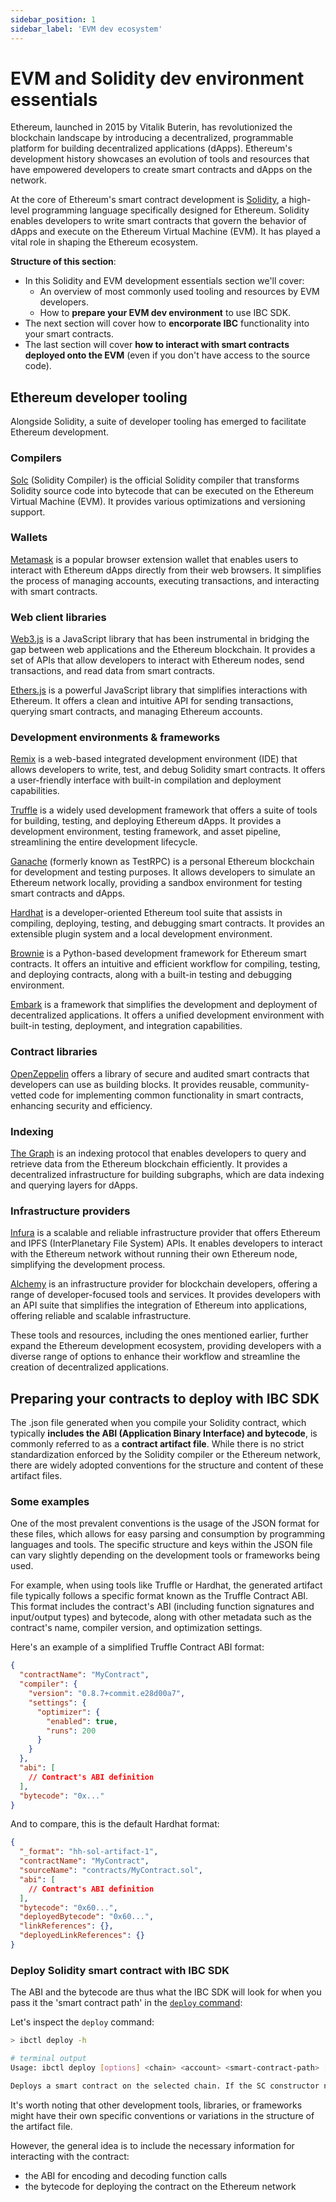 ```yaml
---
sidebar_position: 1
sidebar_label: 'EVM dev ecosystem'
---
```


# EVM and Solidity dev environment essentials

Ethereum, launched in 2015 by Vitalik Buterin, has revolutionized the blockchain landscape by introducing a decentralized, programmable platform for building decentralized applications (dApps). Ethereum's development history showcases an evolution of tools and resources that have empowered developers to create smart contracts and dApps on the network.

At the core of Ethereum's smart contract development is [Solidity](https://soliditylang.org/), a high-level programming language specifically designed for Ethereum. Solidity enables developers to write smart contracts that govern the behavior of dApps and execute on the Ethereum Virtual Machine (EVM). It has played a vital role in shaping the Ethereum ecosystem.

**Structure of this section**:

- In this Solidity and EVM development essentials section we'll cover:
  - An overview of most commonly used tooling and resources by EVM developers.
  - How to **prepare your EVM dev environment** to use IBC SDK.
- The next section will cover how to **encorporate IBC** functionality into your smart contracts.
- The last section will cover **how to interact with smart contracts deployed onto the EVM** (even if you don't have access to the source code).

## Ethereum developer tooling

Alongside Solidity, a suite of developer tooling has emerged to facilitate Ethereum development.

### Compilers

[Solc](https://solidity.readthedocs.io/en/latest/using-the-compiler.html) (Solidity Compiler) is the official Solidity compiler that transforms Solidity source code into bytecode that can be executed on the Ethereum Virtual Machine (EVM). It provides various optimizations and versioning support.

### Wallets

[Metamask](https://metamask.io/) is a popular browser extension wallet that enables users to interact with Ethereum dApps directly from their web browsers. It simplifies the process of managing accounts, executing transactions, and interacting with smart contracts.

### Web client libraries

[Web3.js](https://web3js.readthedocs.io/) is a JavaScript library that has been instrumental in bridging the gap between web applications and the Ethereum blockchain. It provides a set of APIs that allow developers to interact with Ethereum nodes, send transactions, and read data from smart contracts.

[Ethers.js](https://docs.ethers.io/v5/) is a powerful JavaScript library that simplifies interactions with Ethereum. It offers a clean and intuitive API for sending transactions, querying smart contracts, and managing Ethereum accounts.

### Development environments & frameworks

[Remix](https://remix.ethereum.org/) is a web-based integrated development environment (IDE) that allows developers to write, test, and debug Solidity smart contracts. It offers a user-friendly interface with built-in compilation and deployment capabilities.

[Truffle](https://www.trufflesuite.com/truffle) is a widely used development framework that offers a suite of tools for building, testing, and deploying Ethereum dApps. It provides a development environment, testing framework, and asset pipeline, streamlining the entire development lifecycle.

[Ganache](https://www.trufflesuite.com/ganache) (formerly known as TestRPC) is a personal Ethereum blockchain for development and testing purposes. It allows developers to simulate an Ethereum network locally, providing a sandbox environment for testing smart contracts and dApps.

[Hardhat](https://hardhat.org/) is a developer-oriented Ethereum tool suite that assists in compiling, deploying, testing, and debugging smart contracts. It provides an extensible plugin system and a local development environment.

[Brownie](https://www.brownie.dev/) is a Python-based development framework for Ethereum smart contracts. It offers an intuitive and efficient workflow for compiling, testing, and deploying contracts, along with a built-in testing and debugging environment.

[Embark](https://embark.dev/) is a framework that simplifies the development and deployment of decentralized applications. It offers a unified development environment with built-in testing, deployment, and integration capabilities.

### Contract libraries

[OpenZeppelin](https://openzeppelin.com/) offers a library of secure and audited smart contracts that developers can use as building blocks. It provides reusable, community-vetted code for implementing common functionality in smart contracts, enhancing security and efficiency.

### Indexing

[The Graph](https://thegraph.com/) is an indexing protocol that enables developers to query and retrieve data from the Ethereum blockchain efficiently. It provides a decentralized infrastructure for building subgraphs, which are data indexing and querying layers for dApps.

### Infrastructure providers

[Infura](https://infura.io/) is a scalable and reliable infrastructure provider that offers Ethereum and IPFS (InterPlanetary File System) APIs. It enables developers to interact with the Ethereum network without running their own Ethereum node, simplifying the development process.

[Alchemy](https://alchemy.com/) is an infrastructure provider for blockchain developers, offering a range of developer-focused tools and services. It provides developers with an API suite that simplifies the integration of Ethereum into applications, offering reliable and scalable infrastructure.

These tools and resources, including the ones mentioned earlier, further expand the Ethereum development ecosystem, providing developers with a diverse range of options to enhance their workflow and streamline the creation of decentralized applications.

## Preparing your contracts to deploy with IBC SDK

The .json file generated when you compile your Solidity contract, which typically **includes the ABI (Application Binary Interface) and bytecode**, is commonly referred to as a **contract artifact file**. While there is no strict standardization enforced by the Solidity compiler or the Ethereum network, there are widely adopted conventions for the structure and content of these artifact files.

### Some examples

One of the most prevalent conventions is the usage of the JSON format for these files, which allows for easy parsing and consumption by programming languages and tools. The specific structure and keys within the JSON file can vary slightly depending on the development tools or frameworks being used.

For example, when using tools like Truffle or Hardhat, the generated artifact file typically follows a specific format known as the Truffle Contract ABI. This format includes the contract's ABI (including function signatures and input/output types) and bytecode, along with other metadata such as the contract's name, compiler version, and optimization settings.

Here's an example of a simplified Truffle Contract ABI format:

```json
{
  "contractName": "MyContract",
  "compiler": {
    "version": "0.8.7+commit.e28d00a7",
    "settings": {
      "optimizer": {
        "enabled": true,
        "runs": 200
      }
    }
  },
  "abi": [
    // Contract's ABI definition
  ],
  "bytecode": "0x..."
}
```

And to compare, this is the default Hardhat format:

```json
{
  "_format": "hh-sol-artifact-1",
  "contractName": "MyContract",
  "sourceName": "contracts/MyContract.sol",
  "abi": [
    // Contract's ABI definition
  ],
  "bytecode": "0x60...",
  "deployedBytecode": "0x60...",
  "linkReferences": {},
  "deployedLinkReferences": {}
}
```

### Deploy Solidity smart contract with IBC SDK

The ABI and the bytecode are thus what the IBC SDK will look for when you pass it the 'smart contract path' in the [`deploy` command](../../ibctl/5-tx.md/#deploying-smart-contracts):

Let's inspect the `deploy` command:

```bash
> ibctl deploy -h

# terminal output
Usage: ibctl deploy [options] <chain> <account> <smart-contract-path> [args...]

Deploys a smart contract on the selected chain. If the SC constructor needs arguments, list them in order
```

It's worth noting that other development tools, libraries, or frameworks might have their own specific conventions or variations in the structure of the artifact file.

However, the general idea is to include the necessary information for interacting with the contract:

- the ABI for encoding and decoding function calls
- the bytecode for deploying the contract on the Ethereum network
